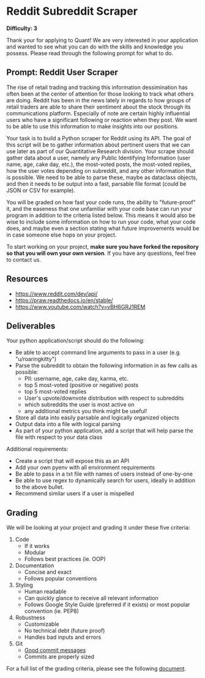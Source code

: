 # Reddit Subreddit Scraper

**Difficulty: 3**

Thank your for applying to Quant! We are very interested in your application and wanted to see what you can do with the skills and knowledge you possess. Please read through the following prompt for what to do.

## **Prompt: Reddit User Scraper**
The rise of retail trading and tracking this information dessimination has often been at the center of attention for those looking to track what others are doing. Reddit has been in the news lately in regards to how groups of retail traders are able to share their sentiment about the stock through its communications platform. Especially of note are certain highly influential users who have a significant following or reaction when they post. We want to be able to use this information to make insights into our positions.

Your task is to build a Python scraper for Reddit using its API. The goal of this script will be to gather information about pertinent users that we can use later as part of our Quantitative Research division. Your scrape should gather data about a user, namely any Public Identifying Information (user name, age, cake day, etc.), the most-voted posts, the most-voted replies, how the user votes depending on subreddit, and any other information that is possible. We need to be able to parse these, maybe as dataclass objects, and then it needs to be output into a fast, parsable file format (could be JSON or CSV for example). 

You will be graded on how fast your code runs, the ability to "future-proof" it, and the easeness that one unfamiliar with your code base can run your program in addition to the criteria listed below. This means it would also be wise to include some information on how to run your code, what your code does, and maybe even a section stating what future improvements would be in case someone else hops on your project.

To start working on your project, **make sure you have forked the repository so that you will own your own version**. If you have any questions, feel free to contact us.

## **Resources**
- https://www.reddit.com/dev/api/
- https://praw.readthedocs.io/en/stable/
- https://www.youtube.com/watch?v=vBH6GRJ1REM

## **Deliverables**
Your python application/script should do the following:
- Be able to accept command line arguments to pass in a user (e.g. "u/roaringkitty")
- Parse the subreddit to obtain the following information in as few calls as possible:
  - PII: username, age, cake day, karma, etc.
  - top 5 most-voted (positive or negative) posts
  - top 5 most-voted replies
  - User's upvote/downvote distribution with respect to subreddits
  - which subreddits the user is most active on
  - any additional metrics you think might be useful!
- Store all data into easily parsable and logically organized objects
- Output data into a file with logical parsing
- As part of your python application, add a script that will help parse the file with respect to your data class

Additional requirements:
- Create a script that will expose this as an API
- Add your own pyenv with all environment requirements
- Be able to pass in a txt file with names of users instead of one-by-one
- Be able to use regex to dynamically search for users, ideally in addition to the above bullet.
- Recommend similar users if a user is mispelled

## **Grading**
We will be looking at your project and grading it under these five criteria:
1. Code
   - If it works
   - Modular
   - Follows best practices (ie. OOP)
2. Documentation
   - Concise and exact
   - Follows popular conventions
3. Styling
   - Human readable
   - Can quickly glance to receive all relevant information
   - Follows Google Style Guide (preferred if it exists) or most popular convention (ie. PEP8)
4. Robustness
   - Customizable
   - No technical debt (future proof)
   - Handles bad inputs and errors
5. Git
   - [Good commit messages](https://cbea.ms/git-commit/#seven-rules)
   - Commits are properly sized

For a full list of the grading criteria, please see the following [document](https://docs.google.com/spreadsheets/d/16CqSJSlch7w9q4_ZTiydKGk0T01rgvIEcHHwqsI_KSo/edit?usp=sharing). 